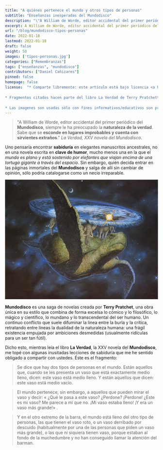 ```yaml
---
title: "A quiénes pertenece el mundo y otros tipos de personas"
subtitle: "Enseñanzas inesperadas del Mundodisco"
description: "\"A William de Worde, editor accidental del primer periódico del **Mundodisco**, siempre le ha preocupado la **naturaleza de la verdad**. Sabe que se **esconde en lugares improbables y cuenta con sirvientes extraños**.\" *La Verdad, XXV novela del Mundodisco*."
excerpt: A William de Worde, editor accidental del primer periódico del **Mundodisco**, siempre le ha preocupado la **naturaleza de la verdad**. Sabe que se **esconde en lugares improbables y cuenta con sirvientes extraños**.\" *La Verdad, XXV novela del Mundodisco*.
url: "/blog/mundodisco-tipos-personas"
date: 2022-01-18
lastmod: 2022-01-18
draft: false
weight: 50
images: ['tipos-personas.jpg']
categories: ["Remembranzas"]
tags: ["enseñanzas", "mundodisco"]
contributors: ["Daniel Cañizares"]
pinned: false
homepage: false
license:  "* Comparte libremente: este artículo está bajo licencia <a href=\"http://creativecommons.org/licenses/by/4.0/\" target=\"_blank\">CCBY</a>.

* Fragmentos citados hacen parte del libro La Verdad de Terry Pratchett.

* Las imagenes son usadas sólo con fines informativos/educativos son propiedad de sus respectivos dueños. <a href=\"https://www.discworldemporium.com/illustrating-the-ankh-morpork-city-watch/\" target=\"_blank\">Más información</a> acerca de la imagen de portada.</li></ul>"
---
```



> "A William de Worde, editor accidental del primer periódico del **Mundodisco**, siempre le ha preocupado la **naturaleza de la verdad**. Sabe que se **esconde en lugares improbables y cuenta con sirvientes extraños**." *La Verdad, XXV novela del Mundodisco*.

Uno pensaría encontrar **sabiduría** en elegantes manuscritos ancestrales, no en una novela escrita en **clave de humor**, mucho menos una en la que el *mundo es plano y está sostenido por elefantes que viajan encima de una tortuga gigante a través del espacio*. Sin embargo, quién decida entrar en las páginas inmortales del **Mundodisco** y salga de allí sin cambiar de opinión, sólo podría catalogarse como un necio irreparable.

![Mundodisco](mundodisco.jpg)

**Mundodisco** es una saga de novelas creada por **Terry Pratchet**,  una obra única en su estilo que combina de forma excelsa lo cómico y lo filosófico, lo mágico y científico, lo mundano y lo transcendental del ser humano. Un continuo conflicto que suele difuminar la linea entre la burla y la crítica, retratando entre líneas la dualidad de la naturaleza humana: una frágil existencia empujada por ambiciones desmedidas (usualmente ridículas para un ser tan fútil).

Dicho esto, mientras leía el libro **La Verdad**, la XXV novela del **Mundodisco**, me topé con algunas inusitadas lecciones de sabiduría que me he sentido obligado a compartir con ustedes. Éste es el fragmento:

> Se dice que hay dos tipos de personas en el mundo. Están aquellos que,
cuando se les presenta un vaso que está exactamente medio lleno, dicen: este
vaso está medio lleno. Y están aquellos que dicen: este vaso está medio vacío.

> El mundo pertenece, sin embargo, a aquellos que pueden mirar el vaso y
decir: « ¿Qué le pasa a este vaso? ¿Perdone? ¡Perdone! ¿Este es mi vaso? Me
parece a mí que no. ¡Mi vaso estaba lleno! ¡Y era un vaso más grande!» .

> Y en el otro extremo de la barra, el mundo está lleno del otro tipo de
personas, las que tienen el vaso roto, o un vaso derribado por descuido
(habitualmente por una de las personas que piden un vaso más grande), o las que
ni siquiera tienen vaso, porque estaban al fondo de la muchedumbre y no han
conseguido llamar la atención del barman.
